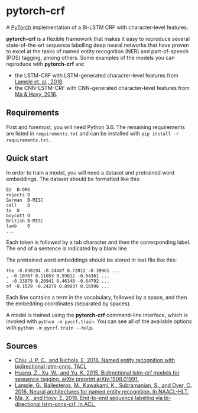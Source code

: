 # pytorch-crf

A [PyTorch](https://pytorch.org/) implementation of a Bi-LSTM CRF with character-level features.

**pytorch-crf** is a flexible framework that makes it easy to reproduce several state-of-the-art sequence labelling deep neural networks that have proven to excel at the tasks of named entity recognition (NER) and part-of-speech (POS) tagging, among others. Some examples of the models you can reproduce with **pytorch-crf** are:
- the LSTM-CRF with LSTM-generated character-level features from [Lample et. al., 2016](https://www.aclweb.org/anthology/N16-1030).
- the CNN-LSTM-CRF with CNN-generated character-level features from [Ma & Hovy, 2016](https://arxiv.org/pdf/1603.01354.pdf).

## Requirements

First and foremost, you will need Python 3.6. The remaining requirements are listed in `requirements.txt` and can be installed with `pip install -r requirements.txt`.

## Quick start

In order to train a model, you will need a dataset and pretrained word embeddings.
The dataset should be formatted like this:

```
EU	B-ORG
rejects	O
German	B-MISC
call	O
to	O
boycott	O
British	B-MISC
lamb	O
...
```

Each token is followed by a tab character and then the corresponding label.
The end of a sentence is indicated by a blank line.

The pretrained word embeddings should be stored in text file like this:

```
the -0.038194 -0.24487 0.72812 -0.39961 ...
, -0.10767 0.11053 0.59812 -0.54361 ...
. -0.33979 0.20941 0.46348 -0.64792 ...
of -0.1529 -0.24279 0.89837 0.16996 ...
```

Each line contains a term in the vocabulary, followed by a space, and then the embedding coordinates (separated by spaces).

A model is trained using the **pytorch-crf** command-line interface, which is invoked with `python -m pycrf.train`. You can see all of the
available options with `python -m pycrf.train --help`.

## Sources

- [Chiu, J. P. C., and Nichols, E. 2016. Named entity recognition with bidirectional lstm-cnns. TACL](https://arxiv.org/pdf/1511.08308.pdf)
- [Huang, Z., Xu, W., and Yu, K. 2015. Bidirectional lstm-crf models for sequence tagging. arXiv preprint arXiv:1508.01991.](https://arxiv.org/pdf/1508.01991.pdf)
- [Lample, G., Ballesteros, M., Kawakami, K., Subramanian, S., and Dyer, C. 2016. Neural architectures for named entity recognition. In NAACL-HLT.](https://www.aclweb.org/anthology/N16-1030)
- [Ma, X., and Hovy, E. 2016. End-to-end sequence labeling via bi-directional lstm-cnns-crf. In ACL.](https://arxiv.org/pdf/1603.01354.pdf)

